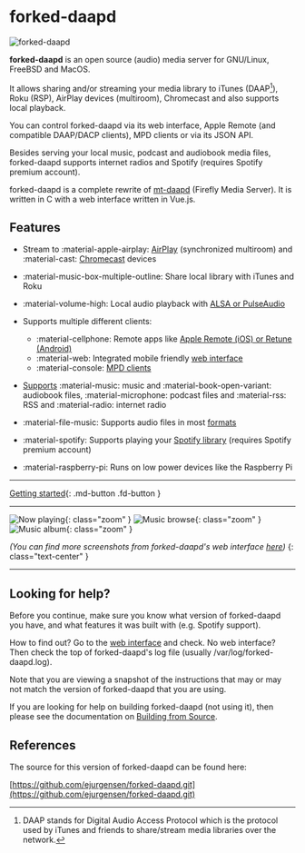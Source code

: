 # forked-daapd

![forked-daapd](images/alphacolor-r6RCPk1X91c-unsplash-cropped.jpg)

**forked-daapd** is an open source (audio) media server for GNU/Linux, FreeBSD
and MacOS.

It allows sharing and/or streaming your media library to iTunes (DAAP[^1]),
Roku (RSP), AirPlay devices (multiroom), Chromecast and also supports local playback.

You can control forked-daapd via its web interface, Apple Remote (and compatible
DAAP/DACP clients), MPD clients or via its JSON API.

Besides serving your local music, podcast and audiobook media files,
forked-daapd supports internet radios and Spotify (requires Spotify premium account).

forked-daapd is a complete rewrite of [mt-daapd](https://www.fireflymediaserver.net/)
(Firefly Media Server). It is written in C with a web interface written in Vue.js.

[^1]:
    DAAP stands for Digital Audio Access Protocol which is the protocol used by
    iTunes and friends to share/stream media libraries over the network.

## Features

- Stream to :material-apple-airplay: [AirPlay](outputs.md#airplay-devicesspeakers)
  (synchronized multiroom) and :material-cast: [Chromecast](outputs.md#chromecast)
  devices
- :material-music-box-multiple-outline: Share local library with iTunes and Roku
- :material-volume-high: Local audio playback with [ALSA or PulseAudio](outputs.md)
- Supports multiple different clients:

    - :material-cellphone: Remote apps like [Apple Remote (iOS) or Retune (Android)](remote.md)
    - :material-web: Integrated mobile friendly [web interface](webinterface.md)
    - :material-console: [MPD clients](mpd.md)

- [Supports](library.md) :material-music: music and :material-book-open-variant:
  audiobook files, :material-microphone: podcast files and :material-rss: RSS
  and :material-radio: internet radio
- :material-file-music: Supports audio files in most [formats](library.md#supported-formats)
- :material-spotify: Supports playing your [Spotify library](spotify.md) (requires
  Spotify premium account)
- :material-raspberry-pi: Runs on low power devices like the Raspberry Pi

---

[Getting started](getting_started.md){: .md-button .fd-button }

---

![Now playing](images/screenshot-now-playing.png){: class="zoom" }
![Music browse](images/screenshot-music-browse.png){: class="zoom" }
![Music album](images/screenshot-music-album.png){: class="zoom" }

_(You can find more screenshots from forked-daapd's web interface [here](webinterface.md))_
{: class="text-center" }

---

## Looking for help?

Before you continue, make sure you know what version of forked-daapd you have,
and what features it was built with (e.g. Spotify support).

How to find out? Go to the [web interface](http://forked-daapd.local:3689) and
check. No web interface? Then check the top of forked-daapd's log file (usually
/var/log/forked-daapd.log).

Note that you are viewing a snapshot of the instructions that may or may not
match the version of forked-daapd that you are using.

If you are looking for help on building forked-daapd (not using it), then
please see the documentation on [Building from Source](install.md).

## References

The source for this version of forked-daapd can be found here:

[https://github.com/ejurgensen/forked-daapd.git](https://github.com/ejurgensen/forked-daapd.git)
